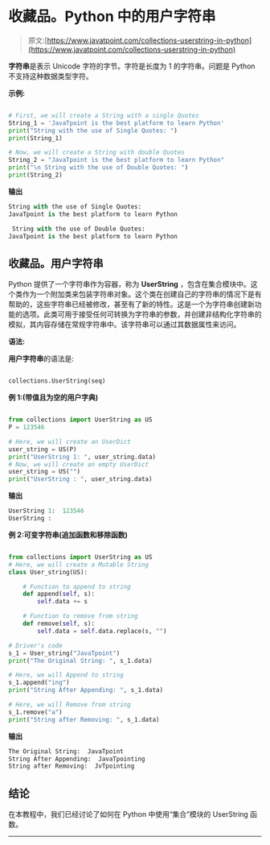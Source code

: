# 收藏品。Python 中的用户字符串

> 原文:[https://www.javatpoint.com/collections-userstring-in-python](https://www.javatpoint.com/collections-userstring-in-python)

**字符串**是表示 Unicode 字符的字节。字符是长度为 1 的字符串。问题是 Python 不支持这种数据类型字符。

**示例:**

```py

# First, we will create a String with a single Quotes
String_1 = 'JavaTpoint is the best platform to learn Python'
print("String with the use of Single Quotes: ")
print(String_1)

# Now, we will create a String with double Quotes
String_2 = "JavaTpoint is the best platform to learn Python"
print("\n String with the use of Double Quotes: ")
print(String_2)

```

**输出**

```py
String with the use of Single Quotes: 
JavaTpoint is the best platform to learn Python

 String with the use of Double Quotes: 
JavaTpoint is the best platform to learn Python

```

## 收藏品。用户字符串

Python 提供了一个字符串作为容器，称为 **UserString** ，包含在集合模块中。这个类作为一个附加类来包装字符串对象。这个类在创建自己的字符串的情况下是有帮助的，这些字符串已经被修改，甚至有了新的特性。这是一个为字符串创建新功能的选项。此类可用于接受任何可转换为字符串的参数，并创建非结构化字符串的模拟，其内容存储在常规字符串中。该字符串可以通过其数据属性来访问。

**语法:**

**用户字符串**的语法是:

```py

collections.UserString(seq)

```

**例 1:(带值且为空的用户字典)**

```py

from collections import UserString as US
P = 123546

# Here, we will create an UserDict
user_string = US(P)
print("UserString 1: ", user_string.data)
# Now, we will create an empty UserDict
user_string = US("")
print("UserString : ", user_string.data)

```

**输出**

```py
UserString 1:  123546
UserString :  

```

**例 2:可变字符串(追加函数和移除函数)**

```py

from collections import UserString as US
# Here, we will create a Mutable String
class User_string(US):

    # Function to append to string
    def append(self, s):
        self.data += s

    # Function to remove from string
    def remove(self, s):
        self.data = self.data.replace(s, "")

# Driver's code
s_1 = User_string("JavaTpoint")
print("The Original String: ", s_1.data)

# Here, we will Append to string
s_1.append("ing")
print("String After Appending: ", s_1.data)

# Here, we will Remove from string
s_1.remove("a")
print("String after Removing: ", s_1.data)

```

**输出**

```py
The Original String:  JavaTpoint
String After Appending:  JavaTpointing
String after Removing:  JvTpointing

```

## 结论

在本教程中，我们已经讨论了如何在 Python 中使用“集合”模块的 UserString 函数。

* * *